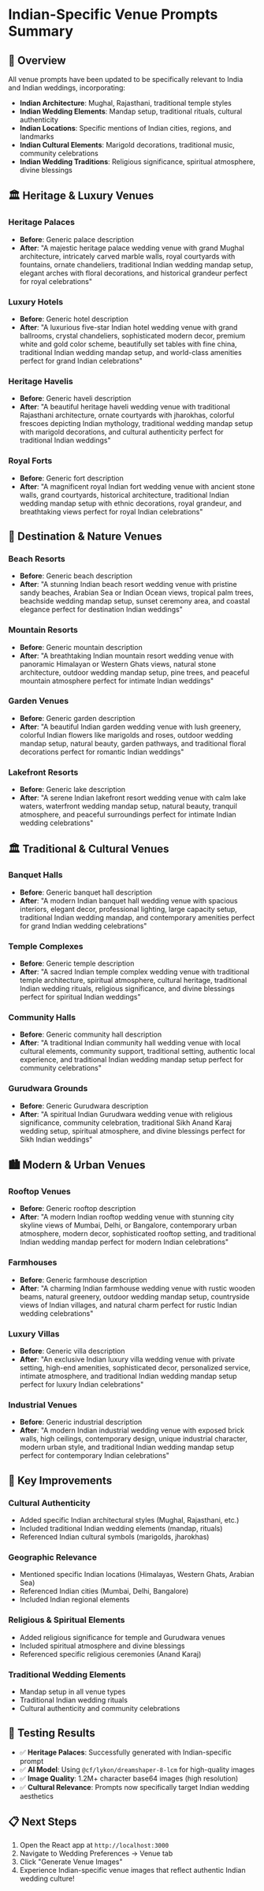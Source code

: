 # Indian-Specific Venue Prompts Summary

## 🎯 **Overview**
All venue prompts have been updated to be specifically relevant to India and Indian weddings, incorporating:

- **Indian Architecture**: Mughal, Rajasthani, traditional temple styles
- **Indian Wedding Elements**: Mandap setup, traditional rituals, cultural authenticity
- **Indian Locations**: Specific mentions of Indian cities, regions, and landmarks
- **Indian Cultural Elements**: Marigold decorations, traditional music, community celebrations
- **Indian Wedding Traditions**: Religious significance, spiritual atmosphere, divine blessings

## 🏛️ **Heritage & Luxury Venues**

### **Heritage Palaces**
- **Before**: Generic palace description
- **After**: "A majestic heritage palace wedding venue with grand Mughal architecture, intricately carved marble walls, royal courtyards with fountains, ornate chandeliers, traditional Indian wedding mandap setup, elegant arches with floral decorations, and historical grandeur perfect for royal celebrations"

### **Luxury Hotels**
- **Before**: Generic hotel description
- **After**: "A luxurious five-star Indian hotel wedding venue with grand ballrooms, crystal chandeliers, sophisticated modern decor, premium white and gold color scheme, beautifully set tables with fine china, traditional Indian wedding mandap setup, and world-class amenities perfect for grand Indian celebrations"

### **Heritage Havelis**
- **Before**: Generic haveli description
- **After**: "A beautiful heritage haveli wedding venue with traditional Rajasthani architecture, ornate courtyards with jharokhas, colorful frescoes depicting Indian mythology, traditional wedding mandap setup with marigold decorations, and cultural authenticity perfect for traditional Indian weddings"

### **Royal Forts**
- **Before**: Generic fort description
- **After**: "A magnificent royal Indian fort wedding venue with ancient stone walls, grand courtyards, historical architecture, traditional Indian wedding mandap setup with ethnic decorations, royal grandeur, and breathtaking views perfect for royal Indian celebrations"

## 🌴 **Destination & Nature Venues**

### **Beach Resorts**
- **Before**: Generic beach description
- **After**: "A stunning Indian beach resort wedding venue with pristine sandy beaches, Arabian Sea or Indian Ocean views, tropical palm trees, beachside wedding mandap setup, sunset ceremony area, and coastal elegance perfect for destination Indian weddings"

### **Mountain Resorts**
- **Before**: Generic mountain description
- **After**: "A breathtaking Indian mountain resort wedding venue with panoramic Himalayan or Western Ghats views, natural stone architecture, outdoor wedding mandap setup, pine trees, and peaceful mountain atmosphere perfect for intimate Indian weddings"

### **Garden Venues**
- **Before**: Generic garden description
- **After**: "A beautiful Indian garden wedding venue with lush greenery, colorful Indian flowers like marigolds and roses, outdoor wedding mandap setup, natural beauty, garden pathways, and traditional floral decorations perfect for romantic Indian weddings"

### **Lakefront Resorts**
- **Before**: Generic lake description
- **After**: "A serene Indian lakefront resort wedding venue with calm lake waters, waterfront wedding mandap setup, natural beauty, tranquil atmosphere, and peaceful surroundings perfect for intimate Indian wedding celebrations"

## 🏛️ **Traditional & Cultural Venues**

### **Banquet Halls**
- **Before**: Generic banquet hall description
- **After**: "A modern Indian banquet hall wedding venue with spacious interiors, elegant decor, professional lighting, large capacity setup, traditional Indian wedding mandap, and contemporary amenities perfect for grand Indian wedding celebrations"

### **Temple Complexes**
- **Before**: Generic temple description
- **After**: "A sacred Indian temple complex wedding venue with traditional temple architecture, spiritual atmosphere, cultural heritage, traditional Indian wedding rituals, religious significance, and divine blessings perfect for spiritual Indian weddings"

### **Community Halls**
- **Before**: Generic community hall description
- **After**: "A traditional Indian community hall wedding venue with local cultural elements, community support, traditional setting, authentic local experience, and traditional Indian wedding mandap setup perfect for community celebrations"

### **Gurudwara Grounds**
- **Before**: Generic Gurudwara description
- **After**: "A spiritual Indian Gurudwara wedding venue with religious significance, community celebration, traditional Sikh Anand Karaj wedding setup, spiritual atmosphere, and divine blessings perfect for Sikh Indian weddings"

## 🏙️ **Modern & Urban Venues**

### **Rooftop Venues**
- **Before**: Generic rooftop description
- **After**: "A modern Indian rooftop wedding venue with stunning city skyline views of Mumbai, Delhi, or Bangalore, contemporary urban atmosphere, modern decor, sophisticated rooftop setting, and traditional Indian wedding mandap perfect for modern Indian celebrations"

### **Farmhouses**
- **Before**: Generic farmhouse description
- **After**: "A charming Indian farmhouse wedding venue with rustic wooden beams, natural greenery, outdoor wedding mandap setup, countryside views of Indian villages, and natural charm perfect for rustic Indian wedding celebrations"

### **Luxury Villas**
- **Before**: Generic villa description
- **After**: "An exclusive Indian luxury villa wedding venue with private setting, high-end amenities, sophisticated decor, personalized service, intimate atmosphere, and traditional Indian wedding mandap setup perfect for luxury Indian celebrations"

### **Industrial Venues**
- **Before**: Generic industrial description
- **After**: "A modern Indian industrial wedding venue with exposed brick walls, high ceilings, contemporary design, unique industrial character, modern urban style, and traditional Indian wedding mandap setup perfect for contemporary Indian celebrations"

## 🎯 **Key Improvements**

### **Cultural Authenticity**
- Added specific Indian architectural styles (Mughal, Rajasthani, etc.)
- Included traditional Indian wedding elements (mandap, rituals)
- Referenced Indian cultural symbols (marigolds, jharokhas)

### **Geographic Relevance**
- Mentioned specific Indian locations (Himalayas, Western Ghats, Arabian Sea)
- Referenced Indian cities (Mumbai, Delhi, Bangalore)
- Included Indian regional elements

### **Religious & Spiritual Elements**
- Added religious significance for temple and Gurudwara venues
- Included spiritual atmosphere and divine blessings
- Referenced specific religious ceremonies (Anand Karaj)

### **Traditional Wedding Elements**
- Mandap setup in all venue types
- Traditional Indian wedding rituals
- Cultural authenticity and community celebrations

## 🚀 **Testing Results**
- ✅ **Heritage Palaces**: Successfully generated with Indian-specific prompt
- ✅ **AI Model**: Using `@cf/lykon/dreamshaper-8-lcm` for high-quality images
- ✅ **Image Quality**: 1.2M+ character base64 images (high resolution)
- ✅ **Cultural Relevance**: Prompts now specifically target Indian wedding aesthetics

## 📋 **Next Steps**
1. Open the React app at `http://localhost:3000`
2. Navigate to Wedding Preferences → Venue tab
3. Click "Generate Venue Images"
4. Experience Indian-specific venue images that reflect authentic Indian wedding culture! 
